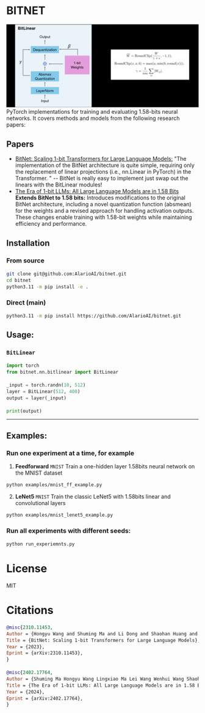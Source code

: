 # BITNET
![bitnet](/assets/main_image.png)
PyTorch implementations for training and evaluating 1.58-bits neural networks. It covers methods and models from the following research papers:


## Papers
* [BitNet: Scaling 1-bit Transformers for Large Language Models:](https://arxiv.org/pdf/2310.11453.pdf)
    "The implementation of the BitNet architecture is quite simple, requiring only the replacement of linear projections (i.e., nn.Linear in PyTorch) in the Transformer. " -- BitNet is really easy to implement just swap out the linears with the BitLinear modules!
* [The Era of 1-bit LLMs: All Large Language Models are in 1.58 Bits](https://arxiv.org/pdf/2402.17764.pdf)
    **Extends BitNet to 1.58 bits:** Introduces modifications to the original BitNet architecture, including a novel quantization function (absmean) for the weights and a revised approach for handling activation outputs. These changes enable training with 1.58-bit weights while maintaining efficiency and performance.


## Installation

### From source
```sh
git clone git@github.com:AlarioAI/bitnet.git
cd bitnet
python3.11 -m pip install -e .
```

### Direct (main)
```sh
python3.11 -m pip install https://github.com/AlarioAI/bitnet.git
```

## Usage:

### `BitLinear`
```python
import torch
from bitnet.nn.bitlinear import BitLinear

_input = torch.randn(10, 512)
layer = BitLinear(512, 400)
output = layer(_input)

print(output)
```
----

## Examples:

### Run one experiment at a time, for example
1. **Feedforward** `MNIST`
Train a one-hidden layer 1.58bits neural network on the MNIST dataset
```sh
python examples/mnist_ff_example.py
```
2. **LeNet5** `MNIST`
Train the classic LeNet5 with 1.58bits linear and convolutional layers
```sh
python examples/mnist_lenet5_example.py
```

### Run all experiments with different seeds:
```sh
python run_experiemnts.py
```

# License
MIT

# Citations
```bibtex
@misc{2310.11453,
Author = {Hongyu Wang and Shuming Ma and Li Dong and Shaohan Huang and Huaijie Wang and Lingxiao Ma and Fan Yang and Ruiping Wang and Yi Wu and Furu Wei},
Title = {BitNet: Scaling 1-bit Transformers for Large Language Models},
Year = {2023},
Eprint = {arXiv:2310.11453},
}

@misc{2402.17764,
Author = {Shuming Ma Hongyu Wang Lingxiao Ma Lei Wang Wenhui Wang Shaohan Huang Li Dong Ruiping Wang Jilong Xue Furu Wei},
Title = {The Era of 1-bit LLMs: All Large Language Models are in 1.58 Bits (or Maybe Not Quite)},
Year = {2024},
Eprint = {arXiv:2402.17764},
}
```
